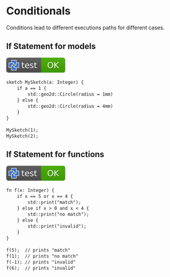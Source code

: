 # Conditionals

Conditions lead to different executions paths for different cases.

## If Statement for models

[![test](.test/if_models.svg)](.test/if_models.log)

```µcad,if_models
sketch MySketch(a: Integer) {
    if a == 1 {
        std::geo2d::Circle(radius = 1mm)
    } else {
        std::geo2d::Circle(radius = 4mm)
    }
}

MySketch(1);
MySketch(2);
```

## If Statement for functions

[![test](.test/if_functions.svg)](.test/if_functions.log)

```µcad,if_functions
fn f(x: Integer) {
    if x == 5 or x == 4 {
        std::print("match");
    } else if x > 0 and x < 4 {
        std::print("no match");
    } else {
        std::print("invalid");
    }
}

f(5);  // prints "match"
f(1);  // prints "no match"
f(-1); // prints "invalid"
f(6);  // prints "invalid"
```
